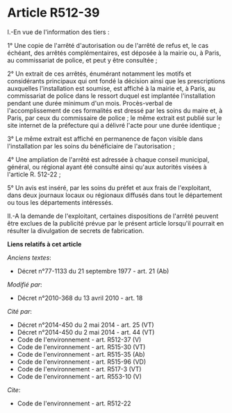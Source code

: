 # Article R512-39

I.-En vue de l'information des tiers : 

1° Une copie de l'arrêté d'autorisation ou de l'arrêté de refus et, le cas échéant, des arrêtés complémentaires, est déposée
à la mairie ou, à Paris, au commissariat de police, et peut y être consultée ; 

2° Un extrait de ces arrêtés, énumérant notamment les motifs et considérants principaux qui ont fondé la décision ainsi que
les prescriptions auxquelles l'installation est soumise, est affiché à la mairie et, à Paris, au commissariat de police dans
le ressort duquel est implantée l'installation pendant une durée minimum d'un mois. Procès-verbal de l'accomplissement de ces
formalités est dressé par les soins du maire et, à Paris, par ceux du commissaire de police ; le même extrait est publié sur
le site internet de la préfecture qui a délivré l'acte pour une durée identique ; 

3° Le même extrait est affiché en permanence de façon visible dans l'installation par les soins du bénéficiaire de
l'autorisation ; 

4° Une ampliation de l'arrêté est adressée à chaque conseil municipal, général, ou régional ayant été consulté ainsi qu'aux
autorités visées à l'article R. 512-22 ; 

5° Un avis est inséré, par les soins du préfet et aux frais de l'exploitant, dans deux journaux locaux ou régionaux diffusés
dans tout le département ou tous les départements intéressés. 

II.-A la demande de l'exploitant, certaines dispositions de l'arrêté peuvent être exclues de la publicité prévue par le
présent article lorsqu'il pourrait en résulter la divulgation de secrets de fabrication.

**Liens relatifs à cet article**

_Anciens textes_:

  - Décret n°77-1133 du 21 septembre 1977 - art. 21 (Ab)

_Modifié par_:

  - Décret n°2010-368 du 13 avril 2010 - art. 18

_Cité par_:

  - Décret n°2014-450 du 2 mai 2014 - art. 25 (VT)
  - Décret n°2014-450 du 2 mai 2014 - art. 44 (VT)
  - Code de l'environnement - art. R512-37 (V)
  - Code de l'environnement - art. R515-30 (VT)
  - Code de l'environnement - art. R515-35 (Ab)
  - Code de l'environnement - art. R515-96 (VD)
  - Code de l'environnement - art. R517-3 (VT)
  - Code de l'environnement - art. R553-10 (V)

_Cite_:

  - Code de l'environnement - art. R512-22
